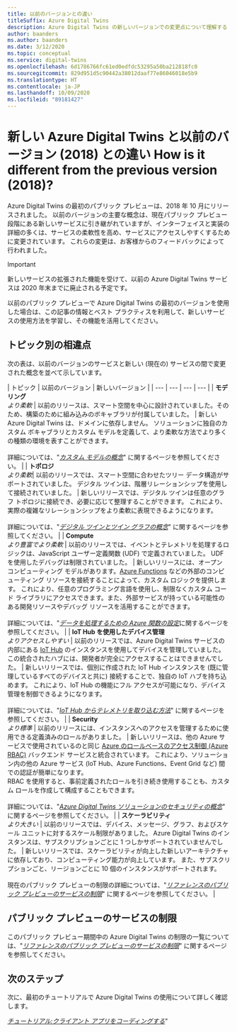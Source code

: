 ```yaml
---
title: 以前のバージョンとの違い
titleSuffix: Azure Digital Twins
description: Azure Digital Twins の新しいバージョンでの変更点について理解する
author: baanders
ms.author: baanders
ms.date: 3/12/2020
ms.topic: conceptual
ms.service: digital-twins
ms.openlocfilehash: 6d1786766fc61ed0edfdc53295a50ba212818fc0
ms.sourcegitcommit: 829d951d5c90442a38012daaf77e86046018e5b9
ms.translationtype: HT
ms.contentlocale: ja-JP
ms.lasthandoff: 10/09/2020
ms.locfileid: "89181427"
---
```

# <a name="what-is-the-new-azure-digital-twins-how-is-it-different-from-the-previous-version-2018"></a>新しい Azure Digital Twins と以前のバージョン (2018) との違い How is it different from the previous version (2018)?

Azure Digital Twins の最初のパブリック プレビューは、2018 年 10 月にリリースされました。 以前のバージョンの主要な概念は、現在パブリック プレビュー段階にある新しいサービスに引き継がれていますが、インターフェイスと実装の詳細の多くは、サービスの柔軟性を高め、サービスにアクセスしやすくするために変更されています。 これらの変更は、お客様からのフィードバックによって行われました。

> [!IMPORTANT]
> 新しいサービスの拡張された機能を受けて、以前の Azure Digital Twins サービスは 2020 年末までに廃止される予定です。

以前のパブリック プレビューで Azure Digital Twins の最初のバージョンを使用した場合は、この記事の情報とベスト プラクティスを利用して、新しいサービスの使用方法を学習し、その機能を活用してください。

## <a name="differences-by-topic"></a>トピック別の相違点

次の表は、以前のバージョンのサービスと新しい (現在の) サービスの間で変更された概念を並べて示しています。

| トピック | 以前のバージョン | 新しいバージョン |
| --- | --- | --- | --- |
| **モデリング**<br>*より柔軟* | 以前のリリースは、スマート空間を中心に設計されていました。そのため、構築のために組み込みのボキャブラリが付属していました。 | 新しい Azure Digital Twins は、ドメインに依存しません。 ソリューションに独自のカスタム ボキャブラリとカスタム モデルを定義して、より柔軟な方法でより多くの種類の環境を表すことができます。<br><br>詳細については、"[*カスタム モデルの概念*](concepts-models.md)" に関するページを参照してください。 |
| **トポロジ**<br>*より柔軟*| 以前のリリースでは、スマート空間に合わせたツリー データ構造がサポートされていました。 デジタル ツインは、階層リレーションシップを使用して接続されていました。 | 新しいリリースでは、デジタル ツインは任意のグラフ トポロジに接続でき、必要に応じて整理することができます。 これにより、実際の複雑なリレーションシップをより柔軟に表現できるようになります。<br><br>詳細については、"[*デジタル ツインとツイン グラフの概念*](concepts-twins-graph.md)" に関するページを参照してください。 |
| **Compute**<br>*より豊富でより柔軟* | 以前のリリースでは、イベントとテレメトリを処理するロジックは、JavaScript ユーザー定義関数 (UDF) で定義されていました。 UDF を使用したデバッグは制限されていました。 | 新しいリリースには、オープン コンピューティング モデルがあります。[Azure Functions](../azure-functions/functions-overview.md) などの外部のコンピューティング リソースを接続することによって、カスタム ロジックを提供します。 これにより、任意のプログラミング言語を使用し、制限なくカスタム コード ライブラリにアクセスできます。また、外部サービスが持っている可能性のある開発リソースやデバッグ リソースを活用することができます。<br><br>詳細については、"[*データを処理するための Azure 関数の設定*](how-to-create-azure-function.md)に関するページを参照してください。 |
| **IoT Hub を使用したデバイス管理**<br>*よりアクセスしやすい* | 以前のリリースでは、Azure Digital Twins サービスの内部にある [IoT Hub](../iot-hub/about-iot-hub.md) のインスタンスを使用してデバイスを管理していました。 この統合されたハブには、開発者が完全にアクセスすることはできませんでした。 | 新しいリリースでは、個別に作成された IoT Hub インスタンスを (既に管理しているすべてのデバイスと共に) 接続することで、独自の IoT ハブを持ち込めます。 これにより、IoT Hub の機能にフル アクセスが可能になり、デバイス管理を制御できるようになります。<br><br>詳細については、"[*IoT Hub からテレメトリを取り込む方法*](how-to-ingest-iot-hub-data.md)" に関するページを参照してください。 |
| **Security**<br>*より標準* | 以前のリリースには、インスタンスへのアクセスを管理するために使用できる定義済みのロールがありました。 | 新しいリリースは、他の Azure サービスで使用されているのと同じ [Azure のロールベースのアクセス制御 (Azure RBAC)](../role-based-access-control/overview.md) バックエンド サービスと統合されています。 これにより、ソリューション内の他の Azure サービス (IoT Hub、Azure Functions、Event Grid など) 間での認証が簡単になります。<br>RBAC を使用すると、事前定義されたロールを引き続き使用することも、カスタム ロールを作成して構成することもできます。<br><br>詳細については、"[*Azure Digital Twins ソリューションのセキュリティの概念*](concepts-security.md)" に関するページを参照してください。 |
| **スケーラビリティ**<br>*より大きい* | 以前のリリースでは、デバイス、メッセージ、グラフ、およびスケール ユニットに対するスケール制限がありました。 Azure Digital Twins のインスタンスは、サブスクリプションごとに 1 つしかサポートされていませんでした。  | 新しいリリースでは、スケーラビリティが向上した新しいアーキテクチャに依存しており、コンピューティング能力が向上しています。 また、サブスクリプションごと、リージョンごとに 10 個のインスタンスがサポートされます。<br><br>現在のパブリック プレビューの制限の詳細については、"[*リファレンスのパブリック プレビューのサービスの制限*](reference-service-limits.md)" に関するページを参照してください。 |

## <a name="service-limits-in-public-preview"></a>パブリック プレビューのサービスの制限

このパブリック プレビュー期間中の Azure Digital Twins の制限の一覧については、"[*リファレンスのパブリック プレビューのサービスの制限*](reference-service-limits.md)" に関するページを参照してください。

## <a name="next-steps"></a>次のステップ

次に、最初のチュートリアルで Azure Digital Twins の使用について詳しく確認します。

[*チュートリアル:クライアント アプリをコーディングする*](tutorial-code.md)"